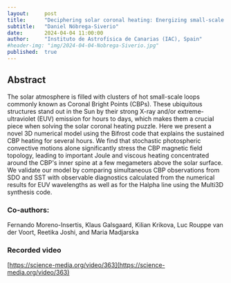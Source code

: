 ```yaml
---
layout:     post
title:      "Deciphering solar coronal heating: Energizing small-scale loops through surface convection"
subtitle:   "Daniel Nóbrega-Siverio"
date:       2024-04-04 11:00:00
author:     "Instituto de Astrofísica de Canarias (IAC), Spain"
#header-img: "img/2024-04-04-Nobrega-Siverio.jpg"
published:  true
---
```


## Abstract
The solar atmosphere is filled with clusters of hot small-scale loops commonly known as Coronal Bright Points (CBPs). These ubiquitous structures stand out in the Sun by their strong X-ray and/or extreme-ultraviolet (EUV) emission for hours to days, which makes them a crucial piece when solving the solar coronal heating puzzle. Here we present a novel 3D numerical model using the Bifrost code that explains the sustained CBP heating for several hours. We find that stochastic photospheric convective motions alone significantly stress the CBP magnetic field topology, leading to important Joule and viscous heating concentrated around the CBP's inner spine at a few megameters above the solar surface. We validate our model by comparing simultaneous CBP observations from SDO and SST with observable diagnostics calculated from the numerical results for EUV wavelengths as well as for the Halpha line using the Multi3D synthesis code.

### Co-authors:
Fernando Moreno-Insertis, Klaus Galsgaard, Kilian Krikova, Luc Rouppe van der Voort, Reetika Joshi, and Maria Madjarska

### Recorded video
[https://science-media.org/video/363](https://science-media.org/video/363)
